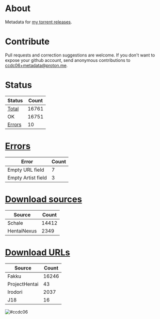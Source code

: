 # About
Metadata for [my torrent releases](https://sukebei.nyaa.si/?q=CCDC06).

# Contribute
Pull requests and correction suggestions are welcome. If you don't want to expose your github account, send anonymous contributions to [ccdc06+metadata@proton.me](mailto:ccdc06+metadata@proton.me).

<!-- [Status] -->
# Status
|Status|Count|
|-|-|
|[Total](indexes/list.csv)|16761|
|OK|16751|
|[Errors](indexes/errors.csv)|10|

# [Errors](indexes/errors.csv)
|Error|Count|
|-|-|
|Empty URL field|7|
|Empty Artist field|3|

# [Download sources](indexes/downloadSource.csv)
|Source|Count|
|-|-|
|Schale|14412|
|HentaiNexus|2349|

# [Download URLs](indexes/urlSource.csv)
|Source|Count|
|-|-|
|Fakku|16246|
|ProjectHentai|43|
|Irodori|2037|
|J18|16|
<!-- [/Status] -->

![#ccdc06](https://placehold.co/15x15/ccdc06/ccdc06.png)
